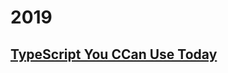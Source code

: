 # 2019

## [TypeScript You CCan Use Today](https://github.com/bob-fornal/typescript-you-can-use-today)

